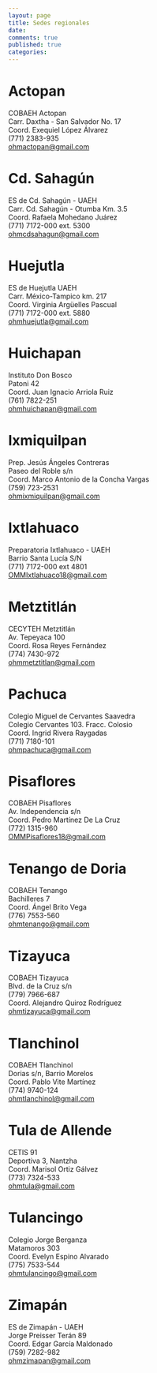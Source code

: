 ```yaml
---
layout: page
title: Sedes regionales
date:  
comments: true
published: true
categories: 
---
```




# Actopan

COBAEH Actopan  
Carr. Daxtha - San Salvador No. 17  
Coord. Exequiel López Álvarez  
(771) 2383-935  
ohmactopan@gmail.com  


# Cd. Sahagún

ES de Cd. Sahagún - UAEH  
Carr. Cd. Sahagún - Otumba Km. 3.5  
Coord. Rafaela Mohedano Juárez  
(771) 7172-000 ext. 5300  
ohmcdsahagun@gmail.com  


# Huejutla

ES de Huejutla UAEH  
Carr. México-Tampico km. 217  
Coord. Virginia Argüelles Pascual  
(771) 7172-000 ext. 5880  
ohmhuejutla@gmail.com  


# Huichapan

Instituto Don Bosco  
Patoni 42  
Coord. Juan Ignacio Arriola Ruiz  
(761) 7822-251  
ohmhuichapan@gmail.com  


# Ixmiquilpan

Prep. Jesús Ángeles Contreras  
Paseo del Roble s/n  
Coord. Marco Antonio de la Concha Vargas  
(759) 723-2531  
ohmixmiquilpan@gmail.com  


# Ixtlahuaco

Preparatoria Ixtlahuaco - UAEH  
Barrio Santa Lucía S/N  
(771) 7172-000 ext 4801  
OMMIxtlahuaco18@gmail.com  


# Metztitlán

CECYTEH Metztitlán  
Av. Tepeyaca 100  
Coord. Rosa Reyes Fernández  
(774) 7430-972  
ohmmetztitlan@gmail.com  


# Pachuca

Colegio Miguel de Cervantes Saavedra  
Colegio Cervantes 103. Fracc. Colosio  
Coord. Ingrid Rivera Raygadas  
(771) 7180-101  
ohmpachuca@gmail.com  


# Pisaflores

COBAEH Pisaflores  
Av. Independencia s/n  
Coord. Pedro Martínez De La Cruz  
(772) 1315-960  
OMMPisaflores18@gmail.com  


# Tenango de Doria

COBAEH Tenango  
Bachilleres 7  
Coord. Ángel Brito Vega  
(776) 7553-560  
ohmtenango@gmail.com  


# Tizayuca

COBAEH Tizayuca  
Blvd. de la Cruz s/n  
(779) 7966-687  
Coord. Alejandro Quiroz Rodríguez  
ohmtizayuca@gmail.com  


# Tlanchinol

COBAEH Tlanchinol  
Dorias s/n, Barrio Morelos  
Coord. Pablo Vite Martínez  
(774) 9740-124  
ohmtlanchinol@gmail.com  


# Tula de Allende

CETIS 91  
Deportiva 3, Nantzha  
Coord. Marisol Ortiz Gálvez  
(773) 7324-533  
ohmtula@gmail.com  


# Tulancingo

Colegio Jorge Berganza  
Matamoros 303  
Coord. Evelyn Espino Alvarado  
(775) 7533-544  
ohmtulancingo@gmail.com  


# Zimapán

ES de Zimapán - UAEH  
Jorge Preisser Terán 89  
Coord. Edgar García Maldonado  
(759) 7282-982  
ohmzimapan@gmail.com  

